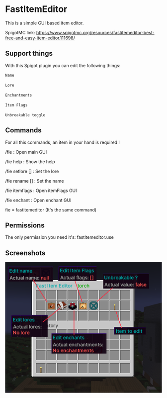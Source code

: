 # FastItemEditor

This is a simple GUI based item editor.

SpigotMC link: https://www.spigotmc.org/resources/fastitemeditor-best-free-and-easy-item-editor.111698/

## Support things

With this Spigot plugin you can edit the following things:

    Name

    Lore

    Enchantments

    Item Flags

    Unbreakable toggle

## Commands

For all this commands, an item in your hand is required !

/fie : Open main GUI

/fie help : Show the help

/fie setlore [<lore>] : Set the lore

/fie rename [<name>] : Set the name

/fie itemflags : Open itemFlags GUI

/fie enchant : Open enchant GUI

fie = fastitemeditor (It's the same command)

## Permissions

The only permission you need it's: fastitemeditor.use

## Screenshots

![Screenshots](https://github.com/Mathildeuh/FastItemEditor/blob/master/img/SpigotLanding.png?raw=true)

